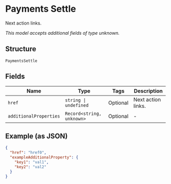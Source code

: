 
# Payments Settle

Next action links.

*This model accepts additional fields of type unknown.*

## Structure

`PaymentsSettle`

## Fields

| Name | Type | Tags | Description |
|  --- | --- | --- | --- |
| `href` | `string \| undefined` | Optional | Next action links. |
| `additionalProperties` | `Record<string, unknown>` | Optional | - |

## Example (as JSON)

```json
{
  "href": "href0",
  "exampleAdditionalProperty": {
    "key1": "val1",
    "key2": "val2"
  }
}
```

